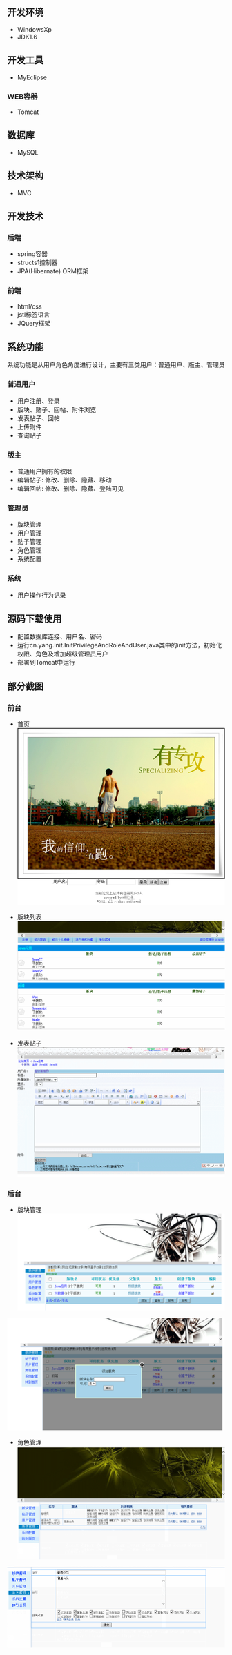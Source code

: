 ## 开发环境
- WindowsXp
- JDK1.6
## 开发工具
- MyEclipse
### WEB容器
- Tomcat
## 数据库
- MySQL
## 技术架构
- MVC
## 开发技术
### 后端
- spring容器
- structs1控制器
- JPA(Hibernate) ORM框架
### 前端
- html/css
- jstl标签语言
- JQuery框架
## 系统功能
   系统功能是从用户角色角度进行设计，主要有三类用户：普通用户、版主、管理员
### 普通用户
- 用户注册、登录
- 版块、贴子、回帖、附件浏览
- 发表帖子、回帖
- 上传附件
- 查询贴子
### 版主
- 普通用户拥有的权限
- 编辑帖子: 修改、删除、隐藏、移动
- 编辑回帖: 修改、删除、隐藏、登陆可见
### 管理员
- 版块管理
- 用户管理
- 贴子管理
- 角色管理
- 系统配置
### 系统
- 用户操作行为记录
## 源码下载使用
- 配置数据库连接、用户名、密码
- 运行cn.yang.init.InitPrivilegeAndRoleAndUser.java类中的init方法，初始化权限、角色及增加超级管理员用户
- 部署到Tomcat中运行

## 部分截图

### 前台

- 首页  
![首页](https://github.com/Cool-Coding/photos/blob/master/bbs/bbs01.png)  

- 版块列表  
![版块列表](https://github.com/Cool-Coding/photos/blob/master/bbs/framelist.png)  

- 发表贴子  
![发表贴子](https://github.com/Cool-Coding/photos/blob/master/bbs/theme_post.png)  


### 后台  

- 版块管理  
![版块管理1](https://github.com/Cool-Coding/photos/blob/master/bbs/bbs02.png)  
 
![版块管理2](https://github.com/Cool-Coding/photos/blob/master/bbs/bbs03.png)  

- 角色管理
![角色管理1](https://github.com/Cool-Coding/photos/blob/master/bbs/role1.png)  

![角色管理2](https://github.com/Cool-Coding/photos/blob/master/bbs/role2.png)  

